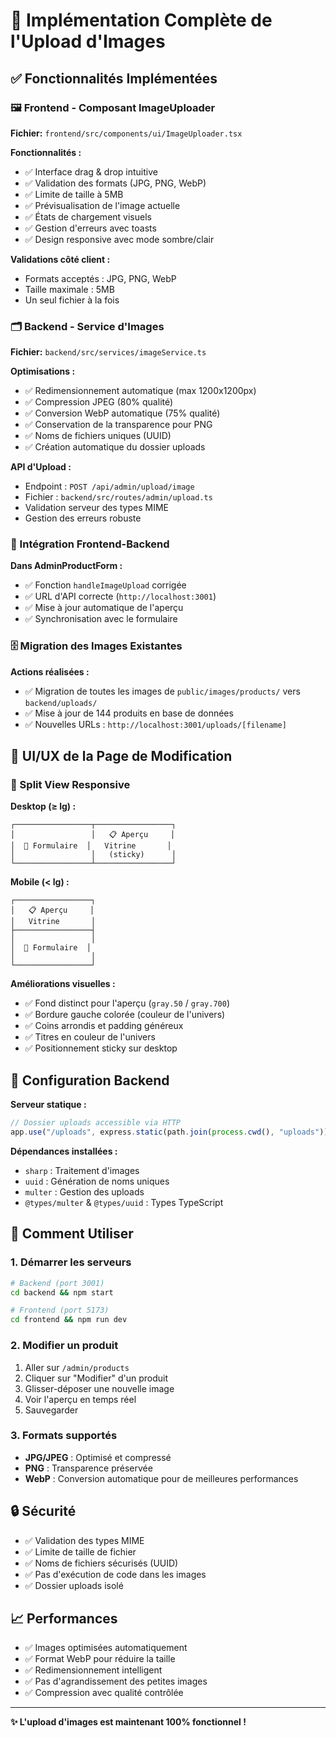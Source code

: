 # 📸 Implémentation Complète de l'Upload d'Images

## ✅ Fonctionnalités Implémentées

### 🖼️ Frontend - Composant ImageUploader

**Fichier:** `frontend/src/components/ui/ImageUploader.tsx`

**Fonctionnalités :**

- ✅ Interface drag & drop intuitive
- ✅ Validation des formats (JPG, PNG, WebP)
- ✅ Limite de taille à 5MB
- ✅ Prévisualisation de l'image actuelle
- ✅ États de chargement visuels
- ✅ Gestion d'erreurs avec toasts
- ✅ Design responsive avec mode sombre/clair

**Validations côté client :**

- Formats acceptés : JPG, PNG, WebP
- Taille maximale : 5MB
- Un seul fichier à la fois

### 🗂️ Backend - Service d'Images

**Fichier:** `backend/src/services/imageService.ts`

**Optimisations :**

- ✅ Redimensionnement automatique (max 1200x1200px)
- ✅ Compression JPEG (80% qualité)
- ✅ Conversion WebP automatique (75% qualité)
- ✅ Conservation de la transparence pour PNG
- ✅ Noms de fichiers uniques (UUID)
- ✅ Création automatique du dossier uploads

**API d'Upload :**

- Endpoint : `POST /api/admin/upload/image`
- Fichier : `backend/src/routes/admin/upload.ts`
- Validation serveur des types MIME
- Gestion des erreurs robuste

### 🔗 Intégration Frontend-Backend

**Dans AdminProductForm :**

- ✅ Fonction `handleImageUpload` corrigée
- ✅ URL d'API correcte (`http://localhost:3001`)
- ✅ Mise à jour automatique de l'aperçu
- ✅ Synchronisation avec le formulaire

### 🗄️ Migration des Images Existantes

**Actions réalisées :**

- ✅ Migration de toutes les images de `public/images/products/` vers `backend/uploads/`
- ✅ Mise à jour de 144 produits en base de données
- ✅ Nouvelles URLs : `http://localhost:3001/uploads/[filename]`

## 🎨 UI/UX de la Page de Modification

### 📱 Split View Responsive

**Desktop (≥ lg) :**

```
┌─────────────────┬─────────────────┐
│                 │   📋 Aperçu     │
│  📝 Formulaire  │   Vitrine       │
│                 │   (sticky)      │
└─────────────────┴─────────────────┘
```

**Mobile (< lg) :**

```
┌─────────────────┐
│   📋 Aperçu     │
│   Vitrine       │
├─────────────────┤
│                 │
│  📝 Formulaire  │
│                 │
└─────────────────┘
```

**Améliorations visuelles :**

- ✅ Fond distinct pour l'aperçu (`gray.50` / `gray.700`)
- ✅ Bordure gauche colorée (couleur de l'univers)
- ✅ Coins arrondis et padding généreux
- ✅ Titres en couleur de l'univers
- ✅ Positionnement sticky sur desktop

## 🔧 Configuration Backend

**Serveur statique :**

```javascript
// Dossier uploads accessible via HTTP
app.use("/uploads", express.static(path.join(process.cwd(), "uploads")));
```

**Dépendances installées :**

- `sharp` : Traitement d'images
- `uuid` : Génération de noms uniques
- `multer` : Gestion des uploads
- `@types/multer` & `@types/uuid` : Types TypeScript

## 🚀 Comment Utiliser

### 1. Démarrer les serveurs

```bash
# Backend (port 3001)
cd backend && npm start

# Frontend (port 5173)
cd frontend && npm run dev
```

### 2. Modifier un produit

1. Aller sur `/admin/products`
2. Cliquer sur "Modifier" d'un produit
3. Glisser-déposer une nouvelle image
4. Voir l'aperçu en temps réel
5. Sauvegarder

### 3. Formats supportés

- **JPG/JPEG** : Optimisé et compressé
- **PNG** : Transparence préservée
- **WebP** : Conversion automatique pour de meilleures performances

## 🔒 Sécurité

- ✅ Validation des types MIME
- ✅ Limite de taille de fichier
- ✅ Noms de fichiers sécurisés (UUID)
- ✅ Pas d'exécution de code dans les images
- ✅ Dossier uploads isolé

## 📈 Performances

- ✅ Images optimisées automatiquement
- ✅ Format WebP pour réduire la taille
- ✅ Redimensionnement intelligent
- ✅ Pas d'agrandissement des petites images
- ✅ Compression avec qualité contrôlée

---

**✨ L'upload d'images est maintenant 100% fonctionnel !**
